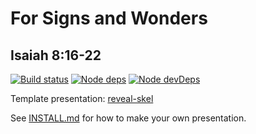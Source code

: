 # For Signs and Wonders
## Isaiah 8:16-22

[![Build status](https://api.travis-ci.org/sermons/wonders.svg)](https://travis-ci.org/github/sermons/wonders)
[![Node deps](https://david-dm.org/sermons/wonders.svg)](https://david-dm.org/sermons/wonders)
[![Node devDeps](https://david-dm.org/sermons/wonders/dev-status.svg)](https://david-dm.org/sermons/wonders?type=dev)

Template presentation: [reveal-skel](https://github.com/sermons/reveal-skel)

See [INSTALL.md](INSTALL.md)
for how to make your own presentation.
